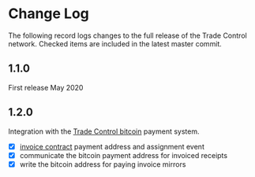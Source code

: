 # Change Log

The following record logs changes to the full release of the Trade Control network. Checked items are included in the latest master commit.

## 1.1.0

First release May 2020

## 1.2.0

Integration with the [Trade Control bitcoin](https://github.com/tradecontrol/tc-bitcoin) payment system.

- [x] [invoice contract](src/tcNetwork/solidity/contracts/Invoice.sol) payment address and assignment event
- [x] communicate the bitcoin payment address for invoiced receipts
- [x] write the bitcoin address for paying invoice mirrors